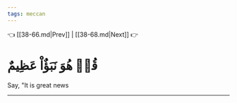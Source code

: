 ```yaml
---
tags: meccan
---
```


👈 [[38-66.md|Prev]] | [[38-68.md|Next]] 👉

# قُلۡ هُوَ نَبَؤٌاْ عَظِيمٌ

Say, "It is great news

---

